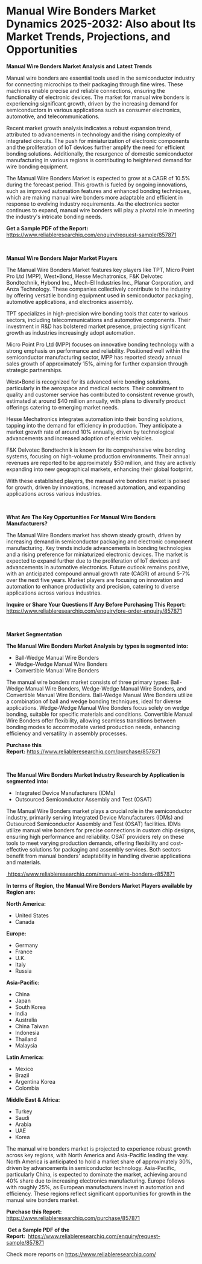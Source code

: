 <p><h1>Manual Wire Bonders Market Dynamics 2025-2032: Also about Its Market Trends, Projections, and Opportunities</h1></p><p><strong>Manual Wire Bonders Market Analysis and Latest Trends</strong></p>
<p><p>Manual wire bonders are essential tools used in the semiconductor industry for connecting microchips to their packaging through fine wires. These machines enable precise and reliable connections, ensuring the functionality of electronic devices. The market for manual wire bonders is experiencing significant growth, driven by the increasing demand for semiconductors in various applications such as consumer electronics, automotive, and telecommunications.</p><p>Recent market growth analysis indicates a robust expansion trend, attributed to advancements in technology and the rising complexity of integrated circuits. The push for miniaturization of electronic components and the proliferation of IoT devices further amplify the need for efficient bonding solutions. Additionally, the resurgence of domestic semiconductor manufacturing in various regions is contributing to heightened demand for wire bonding equipment. </p><p>The Manual Wire Bonders Market is expected to grow at a CAGR of 10.5% during the forecast period. This growth is fueled by ongoing innovations, such as improved automation features and enhanced bonding techniques, which are making manual wire bonders more adaptable and efficient in response to evolving industry requirements. As the electronics sector continues to expand, manual wire bonders will play a pivotal role in meeting the industry's intricate bonding needs.</p></p>
<p><strong>Get a Sample PDF of the Report:&nbsp;</strong> <a href="https://www.reliableresearchiq.com/enquiry/request-sample/857871?utm_campaign=2273&utm_medium=2&utm_source=Github&utm_content=ia&utm_term=17022025&utm_id=manual-wire-bonders">https://www.reliableresearchiq.com/enquiry/request-sample/857871</a></p>
<p>&nbsp;</p>
<p><strong>Manual Wire Bonders Major Market Players</strong></p>
<p><p>The Manual Wire Bonders Market features key players like TPT, Micro Point Pro Ltd (MPP), West•Bond, Hesse Mechatronics, F&K Delvotec Bondtechnik, Hybond Inc., Mech-El Industries Inc., Planar Corporation, and Anza Technology. These companies collectively contribute to the industry by offering versatile bonding equipment used in semiconductor packaging, automotive applications, and electronics assembly.</p><p>TPT specializes in high-precision wire bonding tools that cater to various sectors, including telecommunications and automotive components. Their investment in R&D has bolstered market presence, projecting significant growth as industries increasingly adopt automation. </p><p>Micro Point Pro Ltd (MPP) focuses on innovative bonding technology with a strong emphasis on performance and reliability. Positioned well within the semiconductor manufacturing sector, MPP has reported steady annual sales growth of approximately 15%, aiming for further expansion through strategic partnerships.</p><p>West•Bond is recognized for its advanced wire bonding solutions, particularly in the aerospace and medical sectors. Their commitment to quality and customer service has contributed to consistent revenue growth, estimated at around $40 million annually, with plans to diversify product offerings catering to emerging market needs.</p><p>Hesse Mechatronics integrates automation into their bonding solutions, tapping into the demand for efficiency in production. They anticipate a market growth rate of around 10% annually, driven by technological advancements and increased adoption of electric vehicles.</p><p>F&K Delvotec Bondtechnik is known for its comprehensive wire bonding systems, focusing on high-volume production environments. Their annual revenues are reported to be approximately $50 million, and they are actively expanding into new geographical markets, enhancing their global footprint.</p><p>With these established players, the manual wire bonders market is poised for growth, driven by innovations, increased automation, and expanding applications across various industries.</p></p>
<p>&nbsp;</p>
<p><strong>What Are The Key Opportunities For Manual Wire Bonders Manufacturers?</strong></p>
<p><p>The Manual Wire Bonders market has shown steady growth, driven by increasing demand in semiconductor packaging and electronic component manufacturing. Key trends include advancements in bonding technologies and a rising preference for miniaturized electronic devices. The market is expected to expand further due to the proliferation of IoT devices and advancements in automotive electronics. Future outlook remains positive, with an anticipated compound annual growth rate (CAGR) of around 5-7% over the next five years. Market players are focusing on innovation and automation to enhance productivity and precision, catering to diverse applications across various industries.</p></p>
<p><strong>Inquire or Share Your Questions If Any Before Purchasing This Report:</strong> <a href="https://www.reliableresearchiq.com/enquiry/pre-order-enquiry/857871?utm_campaign=2273&utm_medium=2&utm_source=Github&utm_content=ia&utm_term=17022025&utm_id=manual-wire-bonders">https://www.reliableresearchiq.com/enquiry/pre-order-enquiry/857871</a></p>
<p>&nbsp;</p>
<p><strong>Market Segmentation</strong></p>
<p><strong>The Manual Wire Bonders Market Analysis by types is segmented into:</strong></p>
<p><ul><li>Ball-Wedge Manual Wire Bonders</li><li>Wedge-Wedge Manual Wire Bonders</li><li>Convertible Manual Wire Bonders</li></ul></p>
<p><p>The manual wire bonders market consists of three primary types: Ball-Wedge Manual Wire Bonders, Wedge-Wedge Manual Wire Bonders, and Convertible Manual Wire Bonders. Ball-Wedge Manual Wire Bonders utilize a combination of ball and wedge bonding techniques, ideal for diverse applications. Wedge-Wedge Manual Wire Bonders focus solely on wedge bonding, suitable for specific materials and conditions. Convertible Manual Wire Bonders offer flexibility, allowing seamless transitions between bonding modes to accommodate varied production needs, enhancing efficiency and versatility in assembly processes.</p></p>
<p><strong>Purchase this Report:&nbsp;</strong><a href="https://www.reliableresearchiq.com/purchase/857871?utm_campaign=2273&utm_medium=2&utm_source=Github&utm_content=ia&utm_term=17022025&utm_id=manual-wire-bonders">https://www.reliableresearchiq.com/purchase/857871</a></p>
<p>&nbsp;</p>
<p><strong>The Manual Wire Bonders Market Industry Research by Application is segmented into:</strong></p>
<p><ul><li>Integrated Device Manufacturers (IDMs)</li><li>Outsourced Semiconductor Assembly and Test (OSAT)</li></ul></p>
<p><p>The Manual Wire Bonders market plays a crucial role in the semiconductor industry, primarily serving Integrated Device Manufacturers (IDMs) and Outsourced Semiconductor Assembly and Test (OSAT) facilities. IDMs utilize manual wire bonders for precise connections in custom chip designs, ensuring high performance and reliability. OSAT providers rely on these tools to meet varying production demands, offering flexibility and cost-effective solutions for packaging and assembly services. Both sectors benefit from manual bonders' adaptability in handling diverse applications and materials.</p></p>
<p><a href="https://www.reliableresearchiq.com/manual-wire-bonders-r857871?utm_campaign=2273&utm_medium=2&utm_source=Github&utm_content=ia&utm_term=17022025&utm_id=manual-wire-bonders">&nbsp;https://www.reliableresearchiq.com/manual-wire-bonders-r857871</a></p>
<p><strong>In terms of Region, the Manual Wire Bonders Market Players available by Region are:</strong></p>
<p>
    <p> <strong> North America: </strong>
        <ul>
            <li>United States</li>
            <li>Canada</li>
        </ul>
        </p> 
    <p> <strong> Europe: </strong>
        <ul>
            <li>Germany</li>
            <li>France</li>
            <li>U.K.</li>
            <li>Italy</li>
            <li>Russia</li>
        </ul>
        </p> 
    <p> <strong> Asia-Pacific: </strong>
        <ul>
            <li>China</li>
            <li>Japan</li>
            <li>South Korea</li>
            <li>India</li>
            <li>Australia</li>
            <li>China Taiwan</li>
            <li>Indonesia</li>
            <li>Thailand</li>
            <li>Malaysia</li>
        </ul>
        </p> 
    <p> <strong> Latin America: </strong>
        <ul>
            <li>Mexico</li>
            <li>Brazil</li>
            <li>Argentina Korea</li>
            <li>Colombia</li>
        </ul>
        </p> 
    <p> <strong> Middle East & Africa: </strong>
        <ul>
            <li>Turkey</li>
            <li>Saudi</li>
            <li>Arabia</li>
            <li>UAE</li>
            <li>Korea</li>
        </ul>
    </p>
    </p>
<p><p>The manual wire bonders market is projected to experience robust growth across key regions, with North America and Asia-Pacific leading the way. North America is anticipated to hold a market share of approximately 30%, driven by advancements in semiconductor technology. Asia-Pacific, particularly China, is expected to dominate the market, achieving around 40% share due to increasing electronics manufacturing. Europe follows with roughly 25%, as European manufacturers invest in automation and efficiency. These regions reflect significant opportunities for growth in the manual wire bonders market.</p></p>
<p><strong>Purchase this Report: </strong><a href="https://www.reliableresearchiq.com/purchase/857871?utm_campaign=2273&utm_medium=2&utm_source=Github&utm_content=ia&utm_term=17022025&utm_id=manual-wire-bonders">https://www.reliableresearchiq.com/purchase/857871</a></p>
<p>&nbsp;<strong>Get a Sample PDF of the Report:&nbsp;&nbsp;</strong><a href="https://www.reliableresearchiq.com/enquiry/request-sample/857871?utm_campaign=2273&utm_medium=2&utm_source=Github&utm_content=ia&utm_term=17022025&utm_id=manual-wire-bonders">https://www.reliableresearchiq.com/enquiry/request-sample/857871</a></p>
<p><strong></strong></p>
<p>Check more reports on <a href="https://www.reliableresearchiq.com/?utm_campaign=2273&utm_medium=2&utm_source=Github&utm_content=ia&utm_term=17022025&utm_id=manual-wire-bonders">https://www.reliableresearchiq.com/</a></p>